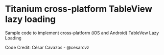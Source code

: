 # Titanium cross-platform TableView lazy loading 


Sample code to implement cross-platform (iOS and Android) TableVew Lazy Loading

Code Credit: César Cavazos - @cesarcvz 